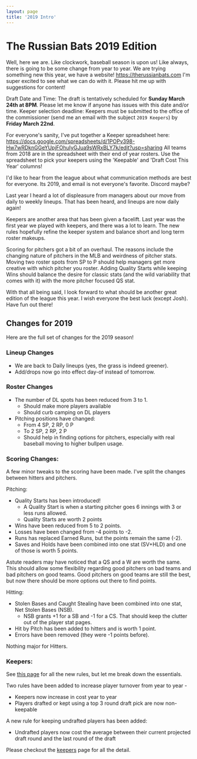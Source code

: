 ```yaml
---
layout: page
title: '2019 Intro'
---
```


The Russian Bats 2019 Edition
=============================

Well, here we are. Like clockwork, baseball season is upon us! Like always, there is going to be some change from year to year. We are trying something new this year, we have a website! https://therussianbats.com I'm super excited to see what we can do with it. Please hit me up with suggestions for content!

Draft Date and Time: The draft is tentatively scheduled for **Sunday March 24th at 8PM**. Please let me know if anyone has issues with this date and/or time.
Keeper selection deadline: Keepers must be submitted to the office of the commissioner (send me an email with the subject `2019 Keepers`) by **Friday March 22nd**.

For everyone's sanity, I've put together a Keeper spreadsheet here: https://docs.google.com/spreadsheets/d/1POPv398-Hw7wRDknGGeYUpjFOhuIyGJua9sWRxBLY7k/edit?usp=sharing All teams from 2018 are in the spreadsheet with their end of year rosters. Use the spreadsheet to pick your keepers using the 'Keepable' and 'Draft Cost This Year' columns!

I'd like to hear from the league about what communication methods are best for everyone. Its 2019, and email is not everyone's favorite. Discord maybe?

Last year I heard a lot of displeasure from managers about our move from daily to weekly lineups. That has been heard, and lineups are now daily again!

Keepers are another area that has been given a facelift. Last year was the first year we played with keepers, and there was a lot to learn. The new rules hopefully refine the keeper system and balance short and long term roster makeups.

Scoring for pitchers got a bit of an overhaul. The reasons include the changing nature of pitchers in the MLB and weirdness of pitcher stats. Moving two roster spots from SP to P should help managers get more creative with which pitcher you roster. Adding Quality Starts while keeping Wins should balance the desire for classic stats (and the wild variability that comes with it) with the more pitcher focused QS stat.

With that all being said, I look forward to what should be another great edition of the league this year. I wish everyone the best luck (except Josh). Have fun out there!

Changes for 2019
----------------

Here are the full set of changes for the 2019 season!

### Lineup Changes
+ We are back to Daily lineups (yes, the grass is indeed greener).
+ Add/drops now go into effect day-of instead of tomorrow.

### Roster Changes

+ The number of DL spots has been reduced from 3 to 1.
  + Should make more players available
  + Should curb camping on DL players
+ Pitching positions have changed:
  + From 4 SP, 2 RP, 0 P
  + To 2 SP, 2 RP, 2 P
  + Should help in finding options for pitchers, especially with real baseball moving to higher bullpen usage.

### Scoring Changes:
A few minor tweaks to the scoring have been made. I've split the changes between hitters and pitchers.

Pitching:
+ Quality Starts has been introduced!
  + A Quality Start is when a starting pitcher goes 6 innings with 3 or less runs allowed.
  + Quality Starts are worth 2 points
+ Wins have been reduced from 5 to 2 points.
+ Losses have been changed from -4 points to -2.
+ Runs has replaced Earned Runs, but the points remain the same (-2).
+ Saves and Holds have been combined into one stat (SV+HLD) and one of those is worth 5 points.

Astute readers may have noticed that a QS and a W are worth the same. This should allow some flexibility regarding good pitchers on bad teams and bad pitchers on good teams. Good pitchers on good teams are still the best, but now there should be more options out there to find points.

Hitting:
+ Stolen Bases and Caught Stealing have been combined into one stat, Net Stolen Bases (NSB).
  + NSB grants +1 for a SB and -1 for a CS. That should keep the clutter out of the player stat pages.
+ Hit by Pitch has been added to hitters and is worth 1 point.
+ Errors have been removed (they were -1 points before).

Nothing major for Hitters.

### Keepers:
See [this page](/keepers) for all the new rules, but let me break down the essentials.

Two rules have been added to increase player turnover from year to year -
+ Keepers now increase in cost year to year
+ Players drafted or kept using a top 3 round draft pick are now non-keepable

A new rule for keeping undrafted players has been added:
+ Undrafted players now cost the average between their current projected draft round and the last round of the draft

Please checkout the [keepers](/keepers) page for all the detail.
